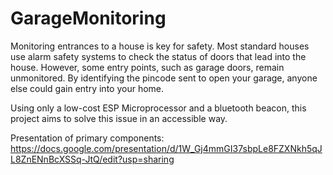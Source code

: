 # GarageMonitoring

Monitoring entrances to a house is key for safety. Most standard houses use alarm safety systems to check the status of doors that lead into the house. However, some entry points, such as garage doors, remain unmonitored. By identifying the pincode sent to open your garage, anyone else could gain entry into your home.

Using only a low-cost ESP Microprocessor and a bluetooth beacon, this project aims to solve this issue in an accessible way.

Presentation of primary components: https://docs.google.com/presentation/d/1W_Gj4mmGI37sbpLe8FZXNkh5qJL8ZnENnBcXSSq-JtQ/edit?usp=sharing
